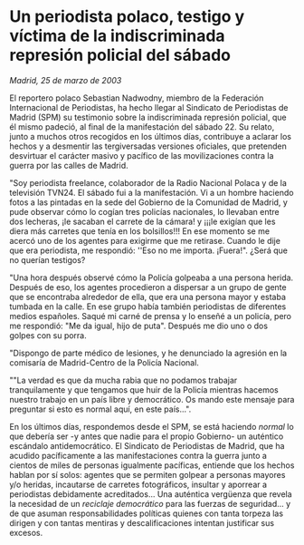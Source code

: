 # Un periodista polaco, testigo y víctima de la indiscriminada represión policial del sábado

*Madrid, 25 de marzo de 2003*

El reportero polaco Sebastian Nadwodny, miembro de la Federación Internacional de Periodistas, ha hecho llegar al Sindicato de Periodistas de Madrid (SPM) su testimonio sobre la indiscriminada represión policial, que él mismo padeció, al final de la manifestación del sábado 22. Su relato, junto a muchos otros recogidos en los últimos días, contribuye a aclarar los hechos y a desmentir las tergiversadas versiones oficiales, que pretenden desvirtuar el carácter masivo y pacífico de las movilizaciones contra la guerra por las calles de Madrid.

"Soy periodista freelance, colaborador de la Radio Nacional Polaca y de la televisión TVN24. El sábado fui a la manifestación. Vi a un hombre haciendo fotos a las pintadas en la sede del Gobierno de la Comunidad de Madrid, y pude observar cómo lo cogían tres policías nacionales, lo llevaban entre dos lecheras, ¡le sacaban el carrete de la cámara! y ¡¡¡le exigían que les diera más carretes que tenía en los bolsillos!!! En ese momento se me acercó uno de los agentes para exigirme que me retirase. Cuando le dije que era periodista, me respondió: ''Eso no me importa. ¡Fuera!". ¿Será que no querían testigos?

"Una hora después observé cómo la Policía golpeaba a una persona herida. Después de eso, los agentes procedieron a dispersar a un grupo de gente que se encontraba alrededor de ella, que era una persona mayor y estaba tumbada en la calle. En ese grupo había también periodistas de diferentes medios españoles. Saqué mi carné de prensa y lo enseñé a un policía, pero me respondió: "Me da igual, hijo de puta". Después me dio uno o dos golpes con su porra.

"Dispongo de parte médico de lesiones, y he denunciado la agresión en la comisaría de Madrid-Centro de la Policía Nacional.

""La verdad es que da mucha rabia que no podamos trabajar tranquilamente y que tengamos que huir de la Policía mientras hacemos nuestro trabajo en un país libre y democrático. Os mando este mensaje para preguntar si esto es normal aquí, en este país...".

En los últimos días, respondemos desde el SPM, se está haciendo *normal* lo que debería ser -y antes que nadie para el propio Gobierno- un auténtico escándalo antidemocrático. El Sindicato de Periodistas de Madrid, que ha acudido pacíficamente a las manifestaciones contra la guerra junto a cientos de miles de personas igualmente pacíficas, entiende que los hechos hablan por sí solos: agentes que se permiten golpear a personas mayores y/o heridas, incautarse de carretes fotográficos, insultar y aporrear a periodistas debidamente acreditados... Una auténtica vergüenza que revela la necesidad de un *reciclaje democrático* para las fuerzas de seguridad... y de que asuman responsabilidades políticas quienes con tanta torpeza las dirigen y con tantas mentiras y descalificaciones intentan justificar sus excesos.
